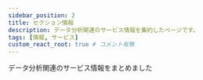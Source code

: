 ```yaml
---
sidebar_position: 2
title: セクション情報
description: データ分析関連のサービス情報を集約したページです。
tags: [情報, サービス]
custom_react_root: true # コメント有無
---
```


データ分析関連のサービス情報をまとめました
